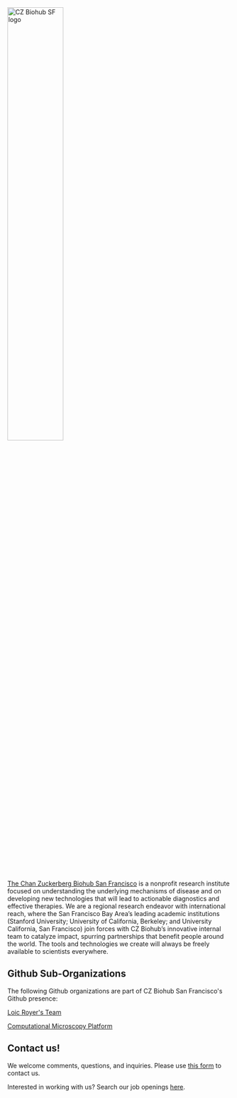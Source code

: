 <img src="https://raw.githubusercontent.com/czbiohub/.github/main/profile/CZ-Biohub-SF-Color-RGB.png" width="50%" alt="CZ Biohub SF logo">

[The Chan Zuckerberg Biohub San Francisco](https://www.czbiohub.org/sf) is a nonprofit research institute focused on understanding the underlying mechanisms of disease and on developing new technologies that will lead to actionable diagnostics and effective therapies. We are a regional research endeavor with international reach, where the San Francisco Bay Area’s leading academic institutions (Stanford University; University of California, Berkeley; and University California, San Francisco) join forces with CZ Biohub’s innovative internal team to catalyze impact, spurring partnerships that benefit people around the world. The tools and technologies we create will always be freely available to scientists everywhere.

## Github Sub-Organizations
The following Github organizations are part of CZ Biohub San Francisco's Github presence:

[Loic Royer's Team](https://github.com/royerlab)

[Computational Microscopy Platform](https://github.com/mehta-lab)

## Contact us!
We welcome comments, questions, and inquiries. Please use [this form](https://www.czbiohub.org/contact/) to contact us.

Interested in working with us? Search our job openings [here](https://www.czbiohub.org/careers/). 
